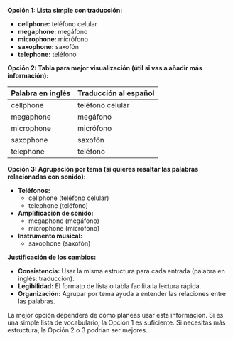 

**Opción 1: Lista simple con traducción:**

*   **cellphone:** teléfono celular
*   **megaphone:** megáfono
*   **microphone:** micrófono
*   **saxophone:** saxofón
*   **telephone:** teléfono

**Opción 2: Tabla para mejor visualización (útil si vas a añadir más información):**

| Palabra en inglés | Traducción al español |
|---|---|
| cellphone | teléfono celular |
| megaphone | megáfono |
| microphone | micrófono |
| saxophone | saxofón |
| telephone | teléfono |

**Opción 3: Agrupación por tema (si quieres resaltar las palabras relacionadas con sonido):**

*   **Teléfonos:**
    *   cellphone (teléfono celular)
    *   telephone (teléfono)
*   **Amplificación de sonido:**
    *   megaphone (megáfono)
    *   microphone (micrófono)
*   **Instrumento musical:**
    *   saxophone (saxofón)

**Justificación de los cambios:**

*   **Consistencia:** Usar la misma estructura para cada entrada (palabra en inglés: traducción).
*   **Legibilidad:**  El formato de lista o tabla facilita la lectura rápida.
*   **Organización:** Agrupar por tema ayuda a entender las relaciones entre las palabras.

La mejor opción dependerá de cómo planeas usar esta información. Si es una simple lista de vocabulario, la Opción 1 es suficiente. Si necesitas más estructura, la Opción 2 o 3 podrían ser mejores.
